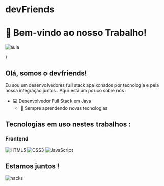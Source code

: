 # devFriends
# 🌌 Bem-vindo ao nosso Trabalho!
![aula](https://github.com/Miochelt-BR/devFriends/assets/93685091/c2f0736e-abd7-4347-8297-0e233ca271aa)

)

## Olá, somos o devfriends!


Eu sou um desenvolvedores  full stack apaixonados por tecnologia e pela nossa integração juntos . Aqui está um pouco sobre nós :

- 💻 Desenvolvedor Full Stack em Java
  - 🌟 Sempre aprendendo novas tecnologias

## Tecnologias em uso nestes trabalhos :

### Frontend
![HTML5](https://img.shields.io/badge/HTML5-black?style=flat-square&logo=html5)
![CSS3](https://img.shields.io/badge/CSS3-black?style=flat-square&logo=css3)
![JavaScript](https://img.shields.io/badge/JavaScript-black?style=flat-square&logo=javascript)





## Estamos juntos !

![hacks](https://th.bing.com/th/id/OIP.Cwz17_4OoLBps-SI3JsPdAHaE8?w=272&h=181&c=7&r=0&o=5&pid=1.7)

